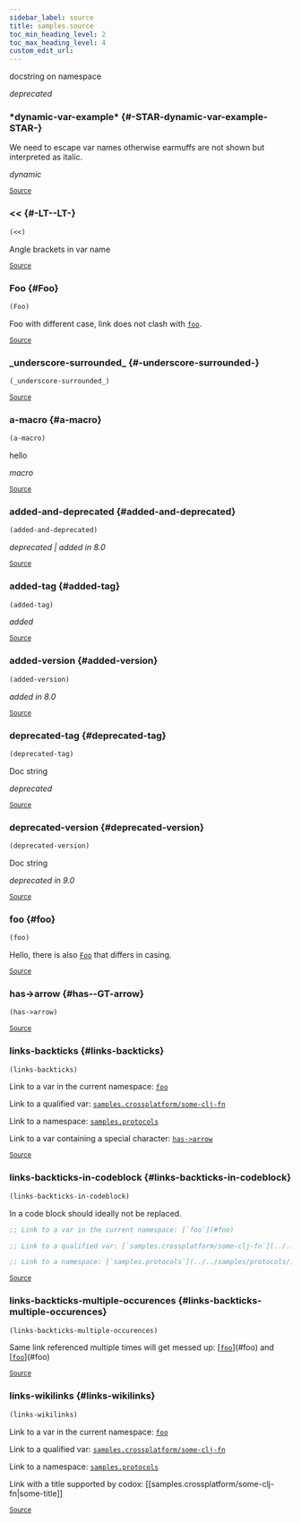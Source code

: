 ```yaml
---
sidebar_label: source
title: samples.source
toc_min_heading_level: 2
toc_max_heading_level: 4
custom_edit_url:
---
```


docstring on namespace

*deprecated*





### \*dynamic\-var\-example\* {#-STAR-dynamic-var-example-STAR-}


We need to escape var names otherwise earmuffs are not shown but interpreted as italic.

*dynamic*

<p><sub><a href="/blob/master/test-projects/samples/src/samples/source.clj#L13-L15">Source</a></sub></p>

### &lt;&lt; {#-LT--LT-}
``` clojure
(<<)
```


Angle brackets in var name
<p><sub><a href="/blob/master/test-projects/samples/src/samples/source.clj#L21-L23">Source</a></sub></p>

### Foo {#Foo}
``` clojure
(Foo)
```


Foo with different case, link does not clash with [`foo`](#foo).
<p><sub><a href="/blob/master/test-projects/samples/src/samples/source.clj#L9-L11">Source</a></sub></p>

### \_underscore\-surrounded\_ {#-underscore-surrounded-}
``` clojure
(_underscore-surrounded_)
```

<p><sub><a href="/blob/master/test-projects/samples/src/samples/source.clj#L17-L17">Source</a></sub></p>

### a\-macro {#a-macro}
``` clojure
(a-macro)
```


hello

*macro*

<p><sub><a href="/blob/master/test-projects/samples/src/samples/source.clj#L48-L50">Source</a></sub></p>

### added\-and\-deprecated {#added-and-deprecated}
``` clojure
(added-and-deprecated)
```


*deprecated | added in 8.0*

<p><sub><a href="/blob/master/test-projects/samples/src/samples/source.clj#L43-L46">Source</a></sub></p>

### added\-tag {#added-tag}
``` clojure
(added-tag)
```


*added*

<p><sub><a href="/blob/master/test-projects/samples/src/samples/source.clj#L35-L37">Source</a></sub></p>

### added\-version {#added-version}
``` clojure
(added-version)
```


*added in 8.0*

<p><sub><a href="/blob/master/test-projects/samples/src/samples/source.clj#L39-L41">Source</a></sub></p>

### deprecated\-tag {#deprecated-tag}
``` clojure
(deprecated-tag)
```


Doc string

*deprecated*

<p><sub><a href="/blob/master/test-projects/samples/src/samples/source.clj#L25-L28">Source</a></sub></p>

### deprecated\-version {#deprecated-version}
``` clojure
(deprecated-version)
```


Doc string

*deprecated in 9.0*

<p><sub><a href="/blob/master/test-projects/samples/src/samples/source.clj#L30-L33">Source</a></sub></p>

### foo {#foo}
``` clojure
(foo)
```


Hello, there is also [`Foo`](#Foo) that differs in casing.
<p><sub><a href="/blob/master/test-projects/samples/src/samples/source.clj#L5-L7">Source</a></sub></p>

### has\-&gt;arrow {#has--GT-arrow}
``` clojure
(has->arrow)
```

<p><sub><a href="/blob/master/test-projects/samples/src/samples/source.clj#L19-L19">Source</a></sub></p>

### links\-backticks {#links-backticks}
``` clojure
(links-backticks)
```


Link to a var in the current namespace: [`foo`](#foo)

  Link to a qualified var: [`samples.crossplatform/some-clj-fn`](../../samples/crossplatform/#some-clj-fn)

  Link to a namespace: [`samples.protocols`](../../samples/protocols/)

  Link to a var containing a special character: [`has->arrow`](#has--GT-arrow)
  
<p><sub><a href="/blob/master/test-projects/samples/src/samples/source.clj#L52-L61">Source</a></sub></p>

### links\-backticks\-in\-codeblock {#links-backticks-in-codeblock}
``` clojure
(links-backticks-in-codeblock)
```


 In a code block should ideally not be replaced.
  ```clojure
  ;; Link to a var in the current namespace: [`foo`](#foo)

  ;; Link to a qualified var: [`samples.crossplatform/some-clj-fn`](../../samples/crossplatform/#some-clj-fn)

  ;; Link to a namespace: [`samples.protocols`](../../samples/protocols/)
  ```
<p><sub><a href="/blob/master/test-projects/samples/src/samples/source.clj#L63-L72">Source</a></sub></p>

### links\-backticks\-multiple\-occurences {#links-backticks-multiple-occurences}
``` clojure
(links-backticks-multiple-occurences)
```


Same link referenced multiple times will get messed up: [[`foo`](#foo)](#foo) and [[`foo`](#foo)](#foo)
<p><sub><a href="/blob/master/test-projects/samples/src/samples/source.clj#L74-L76">Source</a></sub></p>

### links\-wikilinks {#links-wikilinks}
``` clojure
(links-wikilinks)
```


Link to a var in the current namespace: [`foo`](#foo)

  Link to a qualified var: [`samples.crossplatform/some-clj-fn`](../../samples/crossplatform/#some-clj-fn)

  Link to a namespace: [`samples.protocols`](../../samples/protocols/)

  Link with a title supported by codox: [[samples.crossplatform/some-clj-fn|some-title]]
<p><sub><a href="/blob/master/test-projects/samples/src/samples/source.clj#L78-L86">Source</a></sub></p>
